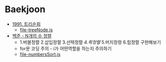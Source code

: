 # Baekjoon


* [1991. 트리순회](https://www.acmicpc.net/problem/1991)
    * [file-treeNode.js](https://github.com/Rachel4858/algorithm/blob/master/baekjoon/treeNode.js)
* [백준 - N개의 수 정렬](https://www.acmicpc.net/problem/10989)
    * 1.버블정렬 2.삽입정렬 3.선택정렬 *4.퀵정렬* 5.머지정령 6.힙정렬 구현해보기
    * for문 코딩 주의 - i가 어떤역할을 하는지 주의하기
    * [file-numbersSort.js](https://github.com/Rachel4858/algorithm/blob/master/codesquad/numbersSort.js)
